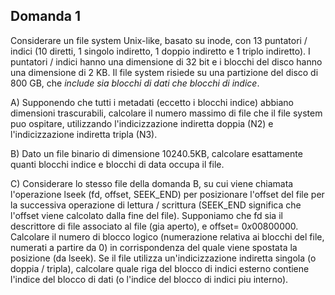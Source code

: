 ## Domanda 1

Considerare un file system Unix-like, basato su inode, con 13 puntatori / indici (10 diretti, 1 singolo
indiretto, 1 doppio indiretto e 1 triplo indiretto). I puntatori / indici hanno una dimensione di 32 bit e i
blocchi del disco hanno una dimensione di 2 KB. Il file system risiede su una partizione del disco di 800
GB, che _include sia blocchi di dati che blocchi di indice_.

A) Supponendo che tutti i metadati (eccetto i blocchi indice) abbiano dimensioni trascurabili,
calcolare il numero massimo di file che il file system puo ospitare, utilizzando l'indicizzazione
indiretta doppia (N2) e l'indicizzazione indiretta tripla (N3).

B) Dato un file binario di dimensione 10240.5KB, calcolare esattamente quanti blocchi indice e
blocchi di data occupa il file.

C) Considerare lo stesso file della domanda B, su cui viene chiamata l'operazione lseek (fd, offset,
SEEK_END) per posizionare l'offset del file per la successiva operazione di lettura / scrittura
(SEEK_END significa che l'offset viene calcolato dalla fine del file). Supponiamo che fd sia il
descrittore di file associato al file (gia aperto), e offset= $0x00800000$. Calcolare il numero di
blocco logico (numerazione relativa ai blocchi del file, numerati a partire da 0) in corrispondenza
del quale viene spostata la posizione (da lseek). Se il file utilizza un'indicizzazione indiretta singola
(o doppia / tripla), calcolare quale riga del blocco di indici esterno contiene l'indice del blocco di
dati (o l'indice del blocco di indici piu interno).